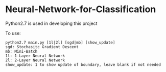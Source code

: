 # Neural-Network-for-Classification
Python2.7 is used in developing this project

To use:

    python2.7 main.py [1l|2l] [sgd|mb] [show_update]
    sgd: Stochasitc Gradient Descent
    mb: Mini-Batch
	1l: 1-Layer Neural Network
	2l: 2-Layer Neural Network
	show_update: 1 to show update of boundary, leave blank if not needed


